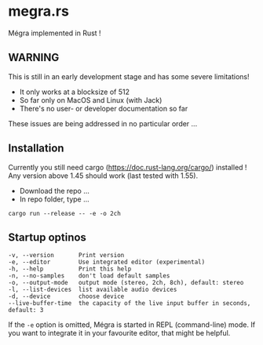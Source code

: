 # megra.rs

Mégra implemented in Rust ! 

## WARNING

This is still in an early development stage and has some severe limitations! 

* It only works at a blocksize of 512
* So far only on MacOS and Linux (with Jack)
* There's no user- or developer documentation so far

These issues are being addressed in no particular order ...

## Installation

Currently you still need cargo (https://doc.rust-lang.org/cargo/) installed !
Any version above 1.45 should work (last tested with 1.55).

* Download the repo ...
* In repo folder, type ...

```
cargo run --release -- -e -o 2ch
```

## Startup optinos

```
-v, --version       Print version
-e, --editor        Use integrated editor (experimental)
-h, --help          Print this help
-n, --no-samples    don't load default samples
-o, --output-mode   output mode (stereo, 2ch, 8ch), default: stereo
-l, --list-devices  list available audio devices
-d, --device        choose device
--live-buffer-time  the capacity of the live input buffer in seconds, default: 3
```

If the `-e` option is omitted, Mégra is started in REPL (command-line) mode. If you want to integrate it in your favourite editor, that might be helpful.



